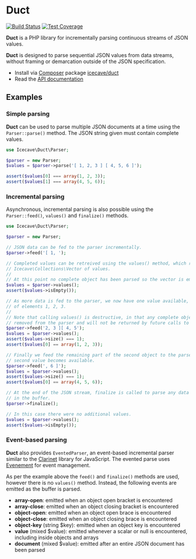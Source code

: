 # Duct

[![Build Status]](http://travis-ci.org/IcecaveStudios/duct)
[![Test Coverage]](http://icecavestudios.github.io/duct/artifacts/tests/coverage)

**Duct** is a PHP library for incrementally parsing continuous streams of JSON values.

**Duct** is designed to parse sequential JSON values from data streams, without framing or demarcation outside of the
JSON specification.

* Install via [Composer](http://getcomposer.org) package [icecave/duct](https://packagist.org/packages/icecave/duct)
* Read the [API documentation](http://icecavestudios.github.io/duct/artifacts/documentation/api/)

## Examples

### Simple parsing

**Duct** can be used to parse multiple JSON documents at a time using the `Parser::parse()` method.
The JSON string given must contain complete values.

```php
use Icecave\Duct\Parser;

$parser = new Parser;
$values = $parser->parse('[ 1, 2, 3 ] [ 4, 5, 6 ]');

assert($values[0] === array(1, 2, 3));
assert($values[1] === array(4, 5, 6));
```

### Incremental parsing

Asynchronous, incremental parsing is also possible using the `Parser::feed()`, `values()` and `finalize()` methods.

```php
use Icecave\Duct\Parser;

$parser = new Parser;

// JSON data can be fed to the parser incrementally.
$parser->feed('[ 1, ');

// Completed values can be retreived using the values() method, which returns an
// Icecave\Collections\Vector of values.
//
// At this point no complete object has been parsed so the vector is empty.
$values = $parser->values();
assert($values->isEmpty());

// As more data is fed to the parser, we now have one value available, an array
// of elements 1, 2, 3.
//
// Note that calling values() is destructive, in that any complete objects are
// removed from the parser and will not be returned by future calls to values().
$parser->feed('2, 3 ][ 4, 5');
$values = $parser->values();
assert($values->size() === 1);
assert($values[0] == array(1, 2, 3));

// Finally we feed the remaining part of the second object to the parser and the
// second value becomes available.
$parser->feed(', 6 ]');
$values = $parser->values();
assert($values->size() === 1);
assert($values[0] == array(4, 5, 6));

// At the end of the JSON stream, finalize is called to parse any data remaining
// in the buffer.
$parser->finalize();

// In this case there were no additional values.
$values = $parser->values();
assert($values->isEmpty());
```

### Event-based parsing

**Duct** also provides `EventedParser`, an event-based incremental parser similar to the [Clarinet](https://github.com/dscape/clarinet) library for JavaScript.
The evented parse uses [Evenement](https://github.com/igorw/evenement) for event management.

As per the example above the `feed()` and `finalize()` methods are used, however there is no `values()` method. Instead,
the following events are emitted as the buffer is parsed.

 * **array-open**: emitted when an object open bracket is encountered
 * **array-close**: emitted when an object closing bracket is encountered
 * **object-open**: emitted when an object open brace is encountered
 * **object-close**: emitted when an object closing brace is encountered
 * **object-key** (string $key): emitted when an object key is encountered
 * **value** (mixed $value): emitted whenever a scalar or null is encountered, including inside objects and arrays
 * **document** (mixed $value): emitted after an entire JSON document has been parsed

<!-- references -->
[Build Status]: https://raw.github.com/IcecaveStudios/duct/gh-pages/artifacts/images/icecave/regular/build-status.png
[Test Coverage]: https://raw.github.com/IcecaveStudios/duct/gh-pages/artifacts/images/icecave/regular/coverage.png
